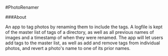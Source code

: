 #PhotoRenamer

###About

An app to tag photos by renaming them to include the tags.
A logfile is kept of the master list of tags of a directory, as well as all previous names of images and a timestamp of when they were renamed. The app will let users add tags to the master list, as well as add and remove tags from individual photos, and revert a photo's name to one of its prior names.

